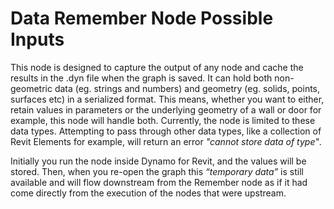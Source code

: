 # Data Remember Node Possible Inputs

This node is designed to capture the output of any node and cache the results in the .dyn file when the graph is saved. It can hold both non-geometric data (eg. strings and numbers) and geometry (eg. solids, points, surfaces etc) in a serialized format. This means, whether you want to either, retain values in parameters or the underlying geometry of a wall or door for example, this node will handle both. Currently, the node is limited to these data types. Attempting to pass through other data types, like a collection of Revit Elements for example, will return an error *"cannot store data of type"*.

Initially you run the node inside Dynamo for Revit, and the values will be stored. Then, when you re-open the graph this *“temporary data”* is still available and will flow downstream from the Remember node as if it had come directly from the execution of the nodes that were upstream.